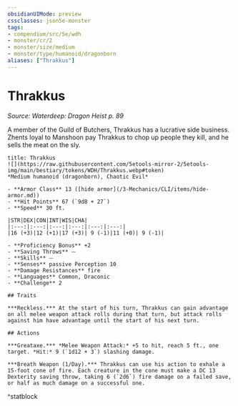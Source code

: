 ```yaml
---
obsidianUIMode: preview
cssclasses: json5e-monster
tags:
- compendium/src/5e/wdh
- monster/cr/2
- monster/size/medium
- monster/type/humanoid/dragonborn
aliases: ["Thrakkus"]
---
```

# Thrakkus
*Source: Waterdeep: Dragon Heist p. 89*  

 A member of the Guild of Butchers, Thrakkus has a lucrative side business. Zhents loyal to Manshoon pay Thrakkus to chop up people they kill, and he sells the meat on the sly.


```ad-statblock
title: Thrakkus
![](https://raw.githubusercontent.com/5etools-mirror-2/5etools-img/main/bestiary/tokens/WDH/Thrakkus.webp#token)
*Medium humanoid (dragonborn), Chaotic Evil*

- **Armor Class** 13 ([hide armor](/3-Mechanics/CLI/items/hide-armor.md))
- **Hit Points** 67 (`9d8 + 27`) 
- **Speed** 30 ft.

|STR|DEX|CON|INT|WIS|CHA|
|:---:|:---:|:---:|:---:|:---:|:---:|
|16 (+3)|12 (+1)|17 (+3)| 9 (-1)|11 (+0)| 9 (-1)|

- **Proficiency Bonus** +2
- **Saving Throws** ⏤
- **Skills** ⏤
- **Senses** passive Perception 10
- **Damage Resistances** fire
- **Languages** Common, Draconic
- **Challenge** 2

## Traits

***Reckless.*** At the start of his turn, Thrakkus can gain advantage on all melee weapon attack rolls during that turn, but attack rolls against him have advantage until the start of his next turn.

## Actions

***Greataxe.*** *Melee Weapon Attack:* +5 to hit, reach 5 ft., one target. *Hit:* 9 (`1d12 + 3`) slashing damage.

***Breath Weapon (1/Day).*** Thrakkus can use his action to exhale a 15-foot cone of fire. Each creature in the cone must make a DC 13 Dexterity saving throw, taking 6 (`2d6`) fire damage on a failed save, or half as much damage on a successful one.
```
^statblock